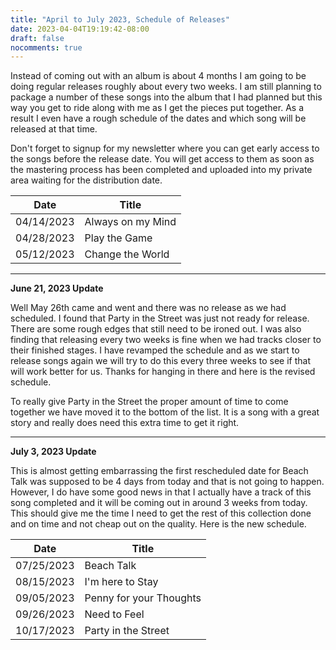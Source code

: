 ```yaml
---
title: "April to July 2023, Schedule of Releases"
date: 2023-04-04T19:19:42-08:00
draft: false
nocomments: true
---
```

Instead of coming out with an album is about 4 months I am going to be doing regular releases roughly about every two weeks.  I am still planning to package a number of these songs into the album that I had planned but this way you get to ride along with me as I get the pieces put together.  As a result I even have a rough schedule of the dates and which song will be released at that time.

Don't forget to signup for my newsletter where you can get early access to the songs before the release date.  You will get access to them as soon as the mastering process has been completed and uploaded into my private area waiting for the distribution date.


| Date | Title |
| --- | --- |
| 04/14/2023 | Always on my Mind |
| 04/28/2023 | Play the Game |
| 05/12/2023 | Change the World |

---
**June 21, 2023 Update**

Well May 26th came and went and there was no release as we had scheduled.  I found that Party in the Street was just not ready for release.  There are some rough edges that still need to be ironed out.  I was also finding that releasing every two weeks is fine when we had tracks closer to their finished stages.  I have revamped the schedule and as we start to release songs again we will try to do this every three weeks to see if that will work better for us.  Thanks for hanging in there and here is the revised schedule.

To really give Party in the Street the proper amount of time to come together we have moved it to the bottom of the list.  It is a song with a great story and really does need this extra time to get it right.

---
**July 3, 2023 Update**

This is almost getting embarrassing the first rescheduled date for Beach Talk was supposed to be 4 days from today and that is not going to happen.  However, I do have some good news in that I actually have a track of this song completed and it will be coming out in around 3 weeks from today.  This should give me the time I need to get the rest of this collection done and on time and not cheap out on the quality.  Here is the new schedule.

| Date | Title |
| --- | ---|
| 07/25/2023 | Beach Talk |
| 08/15/2023 | I'm here to Stay |
| 09/05/2023 | Penny for your Thoughts |
| 09/26/2023 | Need to Feel |
| 10/17/2023 | Party in the Street |
